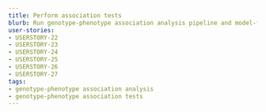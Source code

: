 ```yaml
---
title: Perform association tests
blurb: Run genotype-phenotype association analysis pipeline and model-fitting
user-stories:
- USERSTORY-22
- USERSTORY-23
- USERSTORY-24
- USERSTORY-25
- USERSTORY-26
- USERSTORY-27
tags:
- genotype-phenotype association analysis
- genotype-phenotype association tests
---
```

